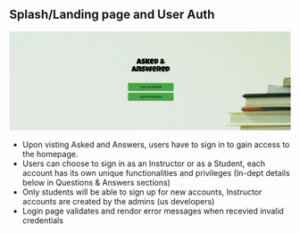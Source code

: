 ## Splash/Landing page and User Auth

<img src="./assets/splash.png">

* Upon visting Asked and Answers, users have to sign in to gain access to the homepage.
* Users can choose to sign in as an Instructor or as a Student, each account has its own unique functionalities and privileges (In-dept details below in Questions & Answers sections)
* Only students will be able to sign up for new accounts, Instructor accounts are created by the admins (us developers)
* Login page validates and rendor error messages when recevied invalid credentials

